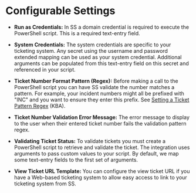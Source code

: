 [title]: # (Configurable Settings)
[tags]: # (PowerShell,Ticket System)
[priority]: # (1000)

# Configurable Settings

- **Run as Credentials:** In SS a domain credential is required to execute the PowerShell script. This is a required text-entry field.

- **System Credentials:** The system credentials are specific to your ticketing system. Any secret using the username and password extended mapping can be used as your system credential. Additional arguments can be populated from this text-entry field on this secret and referenced in your script.

- **Ticket Number Format Pattern (Regex):** Before making a call to the PowerShell script you can have SS validate the number matches a pattern. For example, your incident numbers might all be prefixed with "INC" and you want to ensure they enter this prefix. See [Setting a Ticket Pattern Regex](https://updates.thycotic.net/links.ashx?TicketPatternExplanation) (KBA).

- **Ticket Number Validation Error Message:** The error message to display to the user when their entered ticket number fails the validation pattern regex.

- **Validating Ticket Status:** To validate tickets you must create a PowerShell script to retrieve and validate the ticket. The integration uses arguments to pass custom values to your script. By default, we map some text-entry fields to the first set of arguments.

- **View Ticket URL Template:** You can configure the view ticket URL if you have a Web-based ticketing system to allow easy access to link to your ticketing system from SS.
